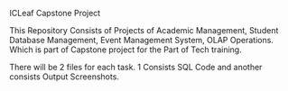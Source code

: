 ICLeaf Capstone Project

This Repository Consists of Projects of Academic Management, Student Database Management, Event Management System, OLAP Operations. Which is part of Capstone project for the Part of Tech training.


There will be 2 files for each task. 1 Consists SQL Code and another consists Output Screenshots.
